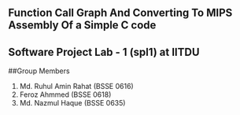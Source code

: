 ## Function Call Graph And Converting To MIPS Assembly Of a Simple C code

## Software Project Lab - 1 (spl1) at IITDU

##Group Members
1. Md. Ruhul Amin Rahat (BSSE 0616)
2. Feroz Ahmmed (BSSE 0618)
3. Md. Nazmul Haque (BSSE 0635)
